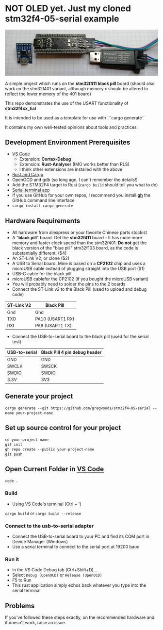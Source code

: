 # NOT OLED yet. Just my cloned stm32f4-05-serial example

![Hardware required](./docs/images/blackpill-serial-stlink.jpg "Hardware required")

A simple project which runs on the **stm32f411 black pill** board (should also work on the stm32f401 variant, although memory.x should be altered to reflect the lower memory of the 401 board)

This repo demonstrates the use of the USART functionality of **stm32f4xx_hal**

It is intended to be used as a template for use with ```cargo generate``

It contains my own well-tested opinions about tools and practices. 

## Development Environment Prerequisites

* [VS Code](https://code.visualstudio.com/)
    * Extension: **Cortex-Debug**
    * Extension: **Rust-Analyser** (IMO works better than RLS)
    * I think other extensions are installed with the above
* [Rust and Cargo](https://www.rust-lang.org/tools/install)
* OpenOCD and gdb (so long ago, I can't remember the details!)
* Add the STM32F4 target to Rust (```cargo build``` should tell you what to do)
* [Serial terminal app](https://learn.adafruit.com/windows-tools-for-the-electrical-engineer/serial-terminal)
* If you use GitHub for your own repos, I recommend you install **[gh](https://github.com/cli/cli)** the GitHub command line interface
* ```cargo install cargo-generate```

## Hardware Requirements

* All hardware from aliexpress or your favorite Chinese parts stockist
* A "**black pill**" board. Get the **stm32f411** board - It has more more memory and faster clock speed than the stm32f401. **Do not** get the black version of the "blue pill" stm32f103 board, as the code is substantially different. ($4)
* An ST-Link V2, or clone ($2)
* A USB to Serial board. Mine is based on a **CP2102** chip and uses a microUSB cable instead of plugging straight into the USB port ($1)
* USB-C cable for the black pill
* microUSB cablefor the CP2102 (if you bought the microUSB variant)
* You will probably need to solder the pins to the 2 boards
* Connect the ST-Link v2 to the Black Pill (used to upload and debug code)

| ST-Link V2 | Black Pill |
| --- | --- |
| Gnd | Gnd |
| TXO | PA10 (USART1 RX) |
| RXI | PA9 (USART1 TX) |

* Connect the USB-to-serial board to the black pill (used for the serial test)

| USB-to-serial | Black Pill 4 pin debug header |
| --- | --- |
| GND | GND |
| SWCLK | SWSCK |
| SWDIO | SWDIO |
| 3.3V | 3V3 |

## Generate your project
```
cargo generate --git https://github.com/gregwoods/stm32f4-05-serial --name your-project-name
```

## Set up source control for your project

```
cd your-project-name
git init
gh repo create --public your-project-name
git push
```

## Open Current Folder in [VS Code](https://code.visualstudio.com/)

```code .```

### Build

* Using VS Code's terminal (Ctrl + ')

```cargo build```
or
```cargo build --release```

### Connect to the usb-to-serial adapter

* Connect the USB-to-serial board to your PC and find its COM port in Device Manager (Windows)
* Use a serial terminal to connect to the serial port at 19200 baud

### Run it

* In the VS Code Debug tab (Ctrl+Shift+D)...
* Select ```Debug (OpenOCD)``` or ```Release (OpenOCD)```
* F5 to Run
* This rust application simply echos back whatever you type into the serial terminal

## Problems

If you've followed these steps exactly, on the recommended hardware and it doesn't work, raise an issue.

